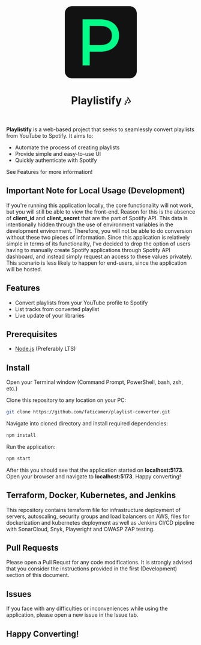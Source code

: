 <div align="center">
    <img src="./client/public/android-chrome-192x192.png">
    <h1>Playlistify 🎶</h1>
    <img src="https://img.shields.io/badge/license-Apache 2.0-red" alt="">
</div>

<b>Playlistify</b> is a web-based project that seeks to seamlessly convert playlists from YouTube to Spotify. It aims to:

- Automate the process of creating playlists
- Provide simple and easy-to-use UI
- Quickly authenticate with Spotify

See Features for more information!

Important Note for Local Usage (Development)
--------------------------------------------

If you're running this application locally, the core functionality will not work, but you will still be able to view the front-end. Reason for this is the absence of **client_id** and **client_secret** that are the part of Spotify API. This data is intentionally hidden through the use of environment variables in the development environment. Therefore, you will not be able to do conversion without these two pieces of information. Since this application is relatively simple in terms of its functionality, I've decided to drop the option of users having to manually create Spotify applications through Spotify API dashboard, and instead simply request an access to these values privately. This scenario is less likely to happen for end-users, since the application will be hosted.

Features
--------

- Convert playlists from your YouTube profile to Spotify
- List tracks from converted playlist
- Live update of your libraries

Prerequisites
-------------

- [Node.js](https://nodejs.org/en) (Preferably LTS)

Install
-------

Open your Terminal window (Command Prompt, PowerShell, bash, zsh, etc.)

Clone this repository to any location on your PC:
```bash
git clone https://github.com/faticamer/playlist-converter.git
```
Navigate into cloned directory and install required dependencies:
```bash
npm install
```
Run the application:
```bash
npm start
```
After this you should see that the application started on <b>localhost:5173</b>. Open your browser and navigate to 
<b>localhost:5173</b>. Happy converting!

Terraform, Docker, Kubernetes, and Jenkins
-------------
This repository contains terraform file for infrastructure deployment of servers, autoscaling, security groups and load balancers on AWS, files for dockerization and kubernetes deployment as well as Jenkins CI/CD pipeline with SonarCloud, Snyk, Playwright and OWASP ZAP testing.

Pull Requests
-------------
Please open a Pull Requst for any code modifications. It is strongly advised that you consider the instructions provided in the first (Development) section of this document.

Issues
------
If you face with any difficulties or inconveniences while using the application, please open a new issue in the Issue tab.

## Happy Converting!